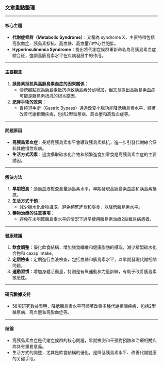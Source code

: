 ### 文章重點整理

---

#### 核心主題  
- **代謝症候群（Metabolic Syndrome）**：又稱為 syndrome X，主要特徵包括高脂血症、胰島素抵抗、高血糖、高血壓和中心性肥胖。  
- **Hyperinsulinemia Syndrome**：提出將代謝症候群重新命名為高胰島素血症綜合征，強調高胰島素水平在疾病發展中的作用。

---

#### 主要觀念  
1. **胰島素抵抗與高胰島素血症的因果關係**：  
   - 傳統觀點認為胰島素抵抗導致胰島素分泌增加，但文章提出高胰島素血症可能是胰島素抵抗的根本原因。  
2. **肥胖手術的效果**：  
   - 胃繞道手術（Gastric Bypass）通過改変小腸功能降低胰島素水平，顯著改善代謝相關疾病，包括2型糖尿病、高血壓和高脂血症等。  

---

#### 問題原因  
- **高胰島素血症**：長期高胰島素水平會導致胰島素抵抗，進一步引發代謝綜合征和其他慢性疾病。  
- **生活方式因素**：過度攝取碳水化合物和頻繁進食加零食是高胰島素血症的主要誘因。  

---

#### 解決方法  
1. **早期檢測**：通過血液檢查測量胰島素水平，早期發現高胰島素血症和胰島素抵抗。  
2. **生活方式干預**：  
   - 減少碳水化合物攝取，避免頻繁進食和零食，以降低胰島素水平。  
3. **藥物治療的注意事項**：  
   - 避免在未明確胰島素水平的情況下過早使用胰島素治療2型糖尿病患者。  

---

#### 健康建議  
1. **飲食調整**：優化飲食結構，增加膳食纖維和健康脂肪的攝取，減少精製碳水化合物和 сахар intake。  
2. **定期檢查**：定期進行血液檢查，包括血糖和胰島素水平，以早期發現代謝相關問題。  
3. **運動習慣**：增加身體活動量，特別是有氧運動和力量訓練，有助于改善胰島素敏感性。  

---

#### 研究數據支持  
- 58項研究數據表明，降低胰島素水平可顯著改善多種代謝相關疾病，包括2型糖尿病、高血壓和高脂血症等。  

---

#### 结論  
- 高胰島素血症是代謝症候群的核心問題，早期檢測和干預對預防和治療相關疾病具有重要意義。  
- 生活方式的調整，尤其是飲食結構的優化，是降低胰島素水平、改善代謝健康的关键手段。